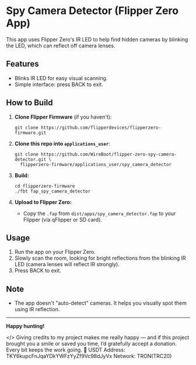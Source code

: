 # Spy Camera Detector (Flipper Zero App)

This app uses Flipper Zero's IR LED to help find hidden cameras by blinking the LED, which can reflect off camera lenses.

## Features

- Blinks IR LED for easy visual scanning.
- Simple interface: press BACK to exit.

## How to Build

1. **Clone Flipper Firmware** (if you haven't):
   ```
   git clone https://github.com/flipperdevices/flipperzero-firmware.git
   ```

2. **Clone this repo into `applications_user`**:
   ```
   git clone https://github.com/WireBoot/flipper-zero-spy-camera-detector.git \
     flipperzero-firmware/applications_user/spy_camera_detector
   ```

3. **Build:**
   ```
   cd flipperzero-firmware
   ./fbt fap_spy_camera_detector
   ```

4. **Upload to Flipper Zero:**
   - Copy the `.fap` from `dist/apps/spy_camera_detector.fap` to your Flipper (via qFlipper or SD card).

## Usage

1. Run the app on your Flipper Zero.
2. Slowly scan the room, looking for bright reflections from the blinking IR LED (camera lenses will reflect IR strongly).
3. Press BACK to exit.

## Note

- The app doesn't "auto-detect" cameras. It helps you visually spot them using IR reflection.

---

**Happy hunting!**

</> Giving credits to my project makes me really happy — and if this project brought you a smile or saved you time, I’d gratefully accept a donation. Every bit keeps the work going. 💙
USDT Address: TKY6kupcFnJqaYDkYWFzYyZf9Vc98dJyVx
Network: TRON(TRC20)




